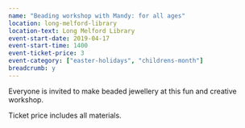 ```yaml
---
name: "Beading workshop with Mandy: for all ages"
location: long-melford-library
location-text: Long Melford Library
event-start-date: 2019-04-17
event-start-time: 1400
event-ticket-price: 3
event-category: ["easter-holidays", "childrens-month"]
breadcrumb: y
---
```


Everyone is invited to make beaded jewellery at this fun and creative workshop.

Ticket price includes all materials.
